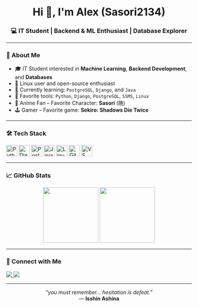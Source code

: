 <h1 align="center">Hi 👋, I'm Alex (Sasori2134)</h1>
<h3 align="center">💻 IT Student | Backend & ML Enthusiast | Database Explorer</h3>

---

### 🚀 About Me

- 🎓 IT Student interested in **Machine Learning**, **Backend Development**, and **Databases**
- 🐧 Linux user and open-source enthusiast  
- 🔧 Currently learning: `PostgreSQL`, `Django`, and `Java`  
- 🧠 Favorite tools: `Python`, `Django`, `PostgreSQL`, `SSMS`, `Linux`  
- 🎌 Anime Fan – Favorite Character: **Sasori** (暁)  
- 🕹️ Gamer – Favorite game: **Sekiro: Shadows Die Twice**

---

### 🛠️ Tech Stack

<p align="left">
  <img src="https://cdn.jsdelivr.net/gh/devicons/devicon/icons/python/python-original.svg" height="30" alt="Python"/>
  <img src="https://cdn.jsdelivr.net/gh/devicons/devicon/icons/django/django-plain.svg" height="30" alt="Django"/>
  <img src="https://cdn.jsdelivr.net/gh/devicons/devicon/icons/postgresql/postgresql-original.svg" height="30" alt="PostgreSQL"/>
  <img src="https://cdn.jsdelivr.net/gh/devicons/devicon/icons/java/java-original.svg" height="30" alt="Java"/>
  <img src="https://cdn.jsdelivr.net/gh/devicons/devicon/icons/linux/linux-original.svg" height="30" alt="Linux"/>
  <img src="https://cdn.jsdelivr.net/gh/devicons/devicon/icons/git/git-original.svg" height="30" alt="Git"/>
  <img src="https://cdn.jsdelivr.net/gh/devicons/devicon/icons/vscode/vscode-original.svg" height="30" alt="VS Code"/>
</p>

---

### 📈 GitHub Stats

<p align="center">
  <img src="https://github-readme-stats.vercel.app/api?username=Sasori2134&show_icons=true&theme=tokyonight" height="150" />
  <img src="https://github-readme-stats.vercel.app/api/top-langs/?username=Sasori2134&layout=compact&theme=tokyonight" height="150"/>
</p>

---

### 🤝 Connect with Me

<p align="left">
  <a href="mailto:aleksandre.martiashvili.1@btu.edu.ge">
    <img src="https://img.shields.io/badge/Email-D14836?style=for-the-badge&logo=gmail&logoColor=white"/>
  </a>
  <a href="https://www.linkedin.com/in/aleksandre-martiashvili-002775371" target="_blank">
    <img src="https://img.shields.io/badge/LinkedIn-0A66C2?style=for-the-badge&logo=linkedin&logoColor=white"/>
  </a>
</p>


---

<p align="center">
  <em>“you must remember... hesitation is defeat.”</em><br>
  — <strong>Isshin Ashina</strong>
</p>